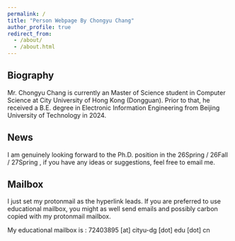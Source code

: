 ```yaml
---
permalink: /
title: "Person Webpage By Chongyu Chang"
author_profile: true
redirect_from: 
  - /about/
  - /about.html
---
```


## Biography

Mr. Chongyu Chang is currently an Master of Science student in Computer Science at City University of Hong Kong (Dongguan). Prior to that, he received a B.E. degree in Electronic Information Engineering from Beijing University of Technology in 2024.

## News

I am genuinely looking forward to the Ph.D. position in the 26Spring / 26Fall / 27Spring , if you have any ideas or suggestions, feel free to email me.

## Mailbox 

I just set my protonmail as the hyperlink leads. If you are preferred to use educational mailbox, you might as well send emails and possibly carbon copied with my protonmail mailbox.

My educational mailbox is : 72403895 [at] cityu-dg [dot] edu [dot] cn